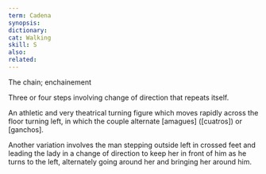 ```yaml
---
term: Cadena
synopsis:
dictionary:
cat: Walking
skill: S
also:
related:
---
```

The chain; enchainement

Three or four steps involving change of direction that
repeats itself.

An athletic and very theatrical turning figure which moves
rapidly across the floor turning left, in which the
couple alternate [amagues] ([cuatros]) or [ganchos].

Another variation involves the man stepping outside left
in crossed feet and leading the lady in a change of direction
to keep her in front of him as he turns to the left,
alternately going around her and bringing her around him.